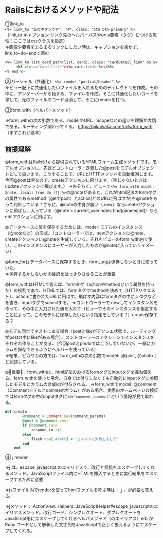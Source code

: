# Railsにおけるメソッドや記法

①link_to  
`<%= link_to "仮のボタンです", "#", class: "btn btn-primary" %>`  
（link_to キャプション リンク先のヘルパーパスやurl a要素（タグ）につける属性：ここではcssクラスを指定）  
⇒画像や要素をまるまるリンクにしたい時は、キャプションを書かず、link_to~do~endで囲む

```html
<%= link_to list_card_path(list, card), class: "cardDetail_link" do %>
     <h3 class="card_title"><%= card.title %></h3> 
<% end %>
```

②パーシャル（共通化）
`<%= render "partial/header" %>`  
⇒ビュー配下に共通化したいファイルを入れるためのディレクトリを作成。その中に、アンダーバーから始まる、ファイルを作成。そこに共通化したいコードを移して、元のファイルのコードは消して、そこにrenderを打つ。

③form_with（ヘルパーメソッド）

⇒form_withの次の引数である、modelやURL、Scopeなどの違いを理解が大切である。ルーティング関わってくる。
<https://pikawaka.com/rails/form_with>（まずこれが基本）

## 前提理解

◍form_withはRails5.1から提供されているHTMLフォーム生成メソッドです。モデルオプションに、先ほどコントローラー定義した@postをモデルオブジェクトとして扱います。こうすることで、URLとHTTPメソッドを自動推測します。今回@postは空なので、createアクションに飛びます。（空じゃないときはupdateアクションに飛びます。）
⇒おそらく、ビューで`<%= form_with model: @note, local: true do |f| %>`の@noteがあると、これがhtml記法のformタグの属性であるmethod（getやpost）とaction(どのURLに飛ばすか)を@noteをもって判断している？さらに、@noteの中身が無い（.new）ならcreateアクションに飛ばし、入っている（@note = current_user.notes.find(params[:id]）ならeditアクションに飛ばす。

◍データベースに値を保存するためには、model: モデルのインスタンス（@noteなど）の形式。（コントローラーでは、newアクションに@note、createアクションに@noteを生成している。それをビューのform_with内で使い、このインスタンスにユーザーが入力したものが@noteに入っていくイメージ）  

◍form_forはデータベースに保存するとき、form_tagは保存しないときに使っていた。  
⇒保存するかしないかの目的をはっきりさせることが重要  

◍form_withはHTMLで言えば、formタグ（actionやmethodという属性を持った）の役割であり、HTMLでは、formタグでmethodを決めて（HTTPリクエスト）、actionに書かれたURLに飛ばす。飛ばす内容はformタグの中にｐタグなどを書き、inputタグでsubmitする。
⇒コントローラーで.newしてインスタンスを作って、その中に入力された値を入れて（ビューでそのインスタンスを指定することによって、このモデルに保存したいという指定をしている？）create保存する？

◍モデル同士でネストにある場合（postとlikeがアソシエ状態で、ルーティングがpostの中にlikeがある場合）、コントローラーのアクションでインスタンスをそれぞれ作ることがある。（今回postとphotoではこうしていないが、一緒にカラムを保存できるようにヘルパーを使っている）  
⇒結果、ピカワカの方では、form_withの次の引数でmodel: [@post, @photo ]と記述している。

◍🔶重要🔶：form_withは、html記法のおけるformタグとinputタグを兼ね備える。form_withを使った場合、自身では付与しなくても自動的にinputタグに参照したモデルとカラムの合成idが付与される。
⇒form_withでmodel: @comment（Commentモデルとcommentカラム）がある場合、実際のホームページの検証ではformタグの中のinputタグに`id="comment_comment"`という情報が見て取れる。

```ruby
def create 
        @comment = Comment.new(comment_params) 
        @post = @comment.post 
        if @comment.save 
            respond_to :js 
        else 
            flash.now[:alert] = "コメントに失敗しました" 
        end 
    end
```

④ j render

⇒j は、escape_javascript のエイリアスで、改行と括弧をエスケープしてくれるメソッド。JavaScriptファイル内にHTMLを挿入するときに実行結果をエスケープするために必要

⇒jsファイル内でrenderを使ってhtmlファイルを呼ぶ時は「ｊ」が必要と覚える。

⇒jメソッド： ActionView::Helpers::JavaScriptHelper#escape_javascriptのエイリアスメソッド。改行コード、シングルクオート、ダブルクオートをJavaScript用にエスケープしてくれるヘルパメソッド（のエイリアス）erb が Ruby コードとして解釈した文字列をJavaScriptで正しく扱えるようにエスケープしてくれる。
